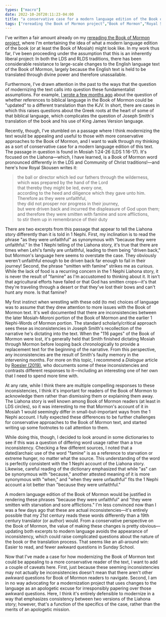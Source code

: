 ```yaml
---
types: ["macro"]
date: 2022-10-26T20:11:23-04:00
title: "a conservative case for a modern language edition of the Book of Mormon"
tags: ["rereading the Book of Mormon project","Book of Mormon","Royal Skousen","Grant Hardy"]
---
```


I've written a fair amount already on my [rereading the Book of Mormon project](https://spencergreenhalgh.com/tags/rereading-the-book-of-mormon-project/), where I'm entertaining the idea of what a modern language edition of the book (or at least the Book of Mosiah) might look like. In my work thus far, I've been proceeding under the assumption that this is an inherently liberal project: In both the LDS and RLDS traditions, there has been considerable resistance to large-scale changes to the English language text of the Book of Mormon, largely because the English text is held to be translated through divine power and therefore unassailable. 

Furthermore, I've drawn attention in the past to the ways that the question of modernizing the text calls into question these fundamentalist assumptions. For example, [I wrote a few months ago](https://spencergreenhalgh.com/communities/should-hades-appear-in-the-book-of-mormon/) about the question of whether references to biblical language in the Book of Mormon could be "updated" to a different translation than the KJV. In short, there are cases in which this raises questions about the Greek roots at the heart of some of that biblical language, which complicates the question of Joseph Smith's translation of the book and his use of King James Version language. 

Recently, though, I've stumbled on a passage where I think modernizing the text would be appealing and useful to those with more conservative approaches to the Book of Mormon, and I want to walk through my thinking as a sort of conservative case for a modern language edition of this text. The passage in question is found in Mosiah 1:24-26 (LDS 1:16-17). It's focused on the Liahona—which, I have learned, is a Book of Mormon word pronounced differently in the LDS and Community of Christ traditions!—and here's how Royal Skousen writes it: 

> the ball or director which led our fathers through the wilderness,  
> which was prepared by the hand of the Lord  
> that thereby they might be led, every one,  
> according to the heed and diligence which they gave unto him.  
> Therefore as they were unfaithful,  
> they did not prosper nor progress in their journey,  
> but were driven back and incurred the displeasure of God upon them;  
> and therefore they were smitten with famine and sore afflictions,  
> to stir them up in remembrance of their duty  

There are two excerpts from this passage that appear to tell the Liahona story differently than it is told in 1 Nephi. First, my inclination is to read the phrase "as they were unfaithful" as synonymous with "because they were unfaithful." In the 1 Nephi telling of the Liahona story, it's true that there are times when Lehi's family are unfaithful, leading to them being "driven back," but Mormon's language here seems to overstate the case. They obviously weren't unfaithful enough to be driven back far enough to fail in their journey! Second, the phrase "smitten with famine" strikes me as curious. While the lack of food is a recurring concern in the 1 Nephi Liahona story, it is never the result of "famine" as I'm accustomed to thinking about it. It isn't that agricultural efforts have failed or that God has smitten crops—it's that they're traveling through a desert or that they've lost their bows and can't hunt any more. Is that famine?

My first instinct when wrestling with these odd (to me) choices of language was to assume that they drew attention to more issues with the Book of Mormon text. It's well documented that there are inconsistencies between the later Mosiah-Moroni portion of the Book of Mormon and the earlier 1 Nephi-Words of Mormon portion. The standard scholarly/critical approach sees these as inconsistencies in Joseph Smith's recollection of the narrative he's dictating into the text. When the "116 pages" of the Book of Mormon were lost, it's generally held that Smith finished dictating Mosiah through Mormon before looping back chronologically to provide a replacement text for the beginning of the narrative. From this perspective, any inconsistencies are the result of Smith's faulty memory in the intervening months. For more on this topic, I recommend a *Dialogue* article by [Roesler (2019)](https://scholarlypublishingcollective.org/uip/dial/article/52/2/85/247837/Plain-and-Precious-Things-Lost-The-Small-Plates-of), who documents some of these inconsistencies and contrasts different responses to it—including an interesting one of her own that I need to spend more time with.

At any rate, while I think there are multiple compelling responses to these inconsistencies, I think it's important for readers of the Book of Mormon to acknowledge them rather than dismissing them or explaining them away. The Liahona story is well known among Book of Mormon readers (at least in LDS circles), so it was interesting to me that Mormon's account of it in Mosiah 1 would seemingly differ in small-but-important ways from the 1 Nephi account. I fully expected these differences to be further challenges for conservative approaches to the Book of Mormon text, and started writing up some footnotes to call attention to them. 

While doing this, though, I decided to look around in some dictionaries to see if this was a question of differing word usage rather than a true inconsistency. Checking a few different sources, I noted that a dated/archaic use of the word "famine" is as a reference to starvation or extreme hunger, no matter what the source. This understanding of the word is perfectly consistent with the 1 Nephi account of the Liahona story. Likewise, careful reading of the dictionary emphasized that while "as" can be synonymous with "because," another attested meaning of it is more synonymous with "when," and "when they were unfauthful" fits the 1 Nephi account a lot better than "because they were unfaithful." 

A modern language edition of the Book of Mormon would be justified in rendering these phrases "because they were unfaithful" and "they were smitten with starvation and sore afflictions." I'm less convinced now than I was a few days ago that these are actual inconsistencies—it's entirely possible that my 21st century reads these words differently than a 19th century translator (or author) would. From a conservative perspective on the Book of Mormon, the value of making these changes is pretty obvious—updating both excerpts to modern language avoids the appearance of inconsistency, which could raise complicated questions about the nature of the book or the translation process. That seems like an all-around win: Easier to read, and fewer awkward questions in Sunday School. 

Now that I've made a case for how modernizing the Book of Mormon text could be appealing to a more conservative reader of the text, I want to add a couple of caveats here. First, just because these seeming inconsistencies may not actually be inconsistencies doesn't mean that there aren't other awkward questions for Book of Mormon readers to navigate. Second, I am in no way advocating for a modernization project that uses changes to the language as an apologetic excuse for irresponsibly papering over those awkward questions. Here, I think it's entirely defensible to modernize in a way that emphasizes consistency between two versions of the Liahona story; however, that's a function of the specifics of the case, rather than the merits of an apologetic mission.

